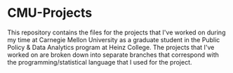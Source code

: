 # CMU-Projects
This repository contains the files for the projects that I've worked on during my time at Carnegie Mellon University as a graduate student in the Public Policy &amp; Data Analytics program at Heinz College. The projects that I've worked on are broken down into separate branches that correspond with the programming/statistical language that I used for the project.
